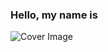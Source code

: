 ### Hello, my name is

![Cover Image](https://media.licdn.com/dms/image/D4D16AQE0y8b9xAiBWg/profile-displaybackgroundimage-shrink_350_1400/0/1676920061597?e=1689811200&v=beta&t=Lp00zfQkfCLSKVBdTlm8hwS9it4KEUxGz3GP1EMamDE)

<!--

- 🔭 I’m currently working on ...
- 🌱 I’m currently learning ...
-->
